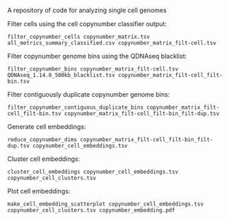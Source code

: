 A repository of code for analyzing single cell genomes

Filter cells using the cell copynumber classifier output:
```
filter_copynumber_cells copynumber_matrix.tsv all_metrics_summary_classified.csv copynumber_matrix_filt-cell.tsv
```

Filter copynumber genome bins using the QDNAseq blacklist:
```
filter_copynumber_bins copynumber_matrix_filt-cell.tsv QDNAseq_1.14.0_500kb_blacklist.tsv copynumber_matrix_filt-cell_filt-bin.tsv
```

Filter contiguously duplicate copynumber genome bins:
```
filter_copynumber_contiguous_duplicate_bins copynumber_matrix_filt-cell_filt-bin.tsv copynumber_matrix_filt-cell_filt-bin_filt-dup.tsv
```

Generate cell embeddings:
```
reduce_copynumber_dims copynumber_matrix_filt-cell_filt-bin_filt-dup.tsv copynumber_cell_embeddings.tsv
```

Cluster cell embeddings:
```
cluster_cell_embeddings copynumber_cell_embeddings.tsv copynumber_cell_clusters.tsv
```

Plot cell embeddings:
```
make_cell_embedding_scatterplot copynumber_cell_embeddings.tsv copynumber_cell_clusters.tsv copynumber_embedding.pdf
```
